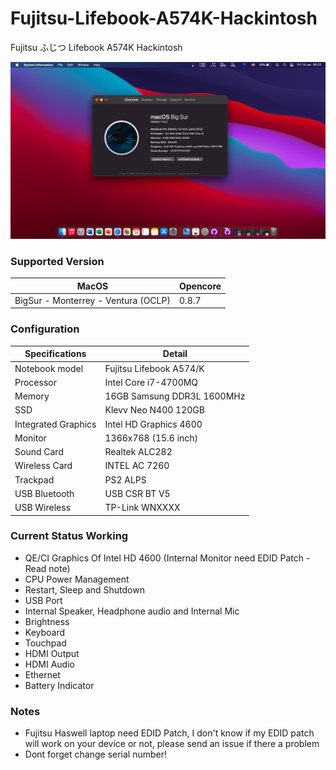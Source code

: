 # Fujitsu-Lifebook-A574K-Hackintosh
Fujitsu ふじつ Lifebook A574K Hackintosh

![BigSur](https://raw.githubusercontent.com/muifaha/Fujitsu-Lifebook-A574K-Hackintosh/main/Screenshoot/Screen%20Shot%202022-01-14%20at%2009.22.11.png)

### Supported Version

| MacOS | Opencore                                                  |
| ------------------- | ------------------------------------------- |
| BigSur - Monterrey - Ventura (OCLP) | 0.8.7 |


### Configuration

| Specifications | Detail                                                  |
| ------------------- | ------------------------------------------- |
| Notebook model | Fujitsu Lifebook A574/K |
| Processor | Intel Core i7-4700MQ |
| Memory | 16GB Samsung DDR3L 1600MHz |
| SSD | Klevv Neo N400 120GB |
| Integrated Graphics | Intel HD Graphics 4600 |
| Monitor | 1366x768 (15.6 inch) |
| Sound Card | Realtek ALC282 |
| Wireless Card | INTEL AC 7260 |
| Trackpad | PS2 ALPS |
| USB Bluetooth | USB CSR BT V5 |
| USB Wireless | TP-Link WNXXXX |

### Current Status Working

- QE/CI Graphics Of Intel HD 4600 (Internal Monitor need EDID Patch - Read note)
- CPU Power Management
- Restart, Sleep and Shutdown
- USB Port
- Internal Speaker, Headphone audio and Internal Mic
- Brightness
- Keyboard
- Touchpad
- HDMI Output
- HDMI Audio
- Ethernet
- Battery Indicator

### Notes
- Fujitsu Haswell laptop need EDID Patch, I don't know if my EDID patch will work on your device or not, please send an issue if there a problem
- Dont forget change serial number!
